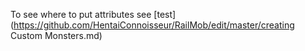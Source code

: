 To see where to put attributes see [test](https://github.com/HentaiConnoisseur/RailMob/edit/master/creating Custom Monsters.md)
